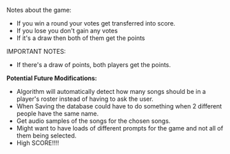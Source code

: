 Notes about the game:

- If you win a round your votes get transferred into score.
- If you lose you don't gain any votes
- If it's a draw then both of them get the points

IMPORTANT NOTES:

- If there's a draw of points, both players get the points.


**Potential Future Modifications:**

- Algorithm will automatically detect how many songs should be in a player's roster instead of having to ask the user.
- When Saving the database could have to do something when 2 different people have the same name.
- Get audio samples of the songs for the chosen songs.
- Might want to have loads of different prompts for the game and not all of them being selected.
- High SCORE!!!!